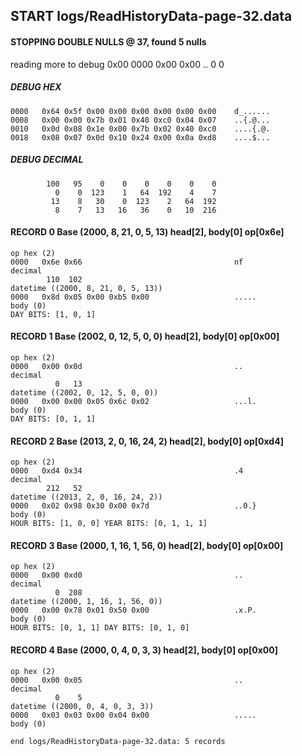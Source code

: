 ## START logs/ReadHistoryData-page-32.data
#### STOPPING DOUBLE NULLS @ 37, found 5 nulls
reading more to debug 0x00
    0000   0x00 0x00                                  ..
              0    0
##### DEBUG HEX
    0000   0x64 0x5f 0x00 0x00 0x00 0x00 0x00 0x00    d_......
    0008   0x00 0x00 0x7b 0x01 0x40 0xc0 0x04 0x07    ..{.@...
    0010   0x0d 0x08 0x1e 0x00 0x7b 0x02 0x40 0xc0    ....{.@.
    0018   0x08 0x07 0x0d 0x10 0x24 0x00 0x0a 0xd8    ....$...
##### DEBUG DECIMAL
            100   95    0    0    0    0    0    0
              0    0  123    1   64  192    4    7
             13    8   30    0  123    2   64  192
              8    7   13   16   36    0   10  216
#### RECORD 0 Base (2000, 8, 21, 0, 5, 13) head[2], body[0] op[0x6e]

    op hex (2)
    0000   0x6e 0x66                                  nf
    decimal
            110  102
    datetime ((2000, 8, 21, 0, 5, 13))
    0000   0x8d 0x05 0x00 0xb5 0x00                   .....
    body (0)
    DAY BITS: [1, 0, 1]
#### RECORD 1 Base (2002, 0, 12, 5, 0, 0) head[2], body[0] op[0x00]

    op hex (2)
    0000   0x00 0x0d                                  ..
    decimal
              0   13
    datetime ((2002, 0, 12, 5, 0, 0))
    0000   0x00 0x00 0x05 0x6c 0x02                   ...l.
    body (0)
    DAY BITS: [0, 1, 1]
#### RECORD 2 Base (2013, 2, 0, 16, 24, 2) head[2], body[0] op[0xd4]

    op hex (2)
    0000   0xd4 0x34                                  .4
    decimal
            212   52
    datetime ((2013, 2, 0, 16, 24, 2))
    0000   0x02 0x98 0x30 0x00 0x7d                   ..0.}
    body (0)
    HOUR BITS: [1, 0, 0] YEAR BITS: [0, 1, 1, 1]
#### RECORD 3 Base (2000, 1, 16, 1, 56, 0) head[2], body[0] op[0x00]

    op hex (2)
    0000   0x00 0xd0                                  ..
    decimal
              0  208
    datetime ((2000, 1, 16, 1, 56, 0))
    0000   0x00 0x78 0x01 0x50 0x00                   .x.P.
    body (0)
    HOUR BITS: [0, 1, 1] DAY BITS: [0, 1, 0]
#### RECORD 4 Base (2000, 0, 4, 0, 3, 3) head[2], body[0] op[0x00]

    op hex (2)
    0000   0x00 0x05                                  ..
    decimal
              0    5
    datetime ((2000, 0, 4, 0, 3, 3))
    0000   0x03 0x03 0x00 0x04 0x00                   .....
    body (0)

`end logs/ReadHistoryData-page-32.data: 5 records`
